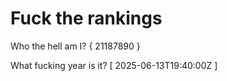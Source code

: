 # Fuck the rankings

Who the hell am I?
{ 21187890 }

What fucking year is it?
[ 2025-06-13T19:40:00Z ]
